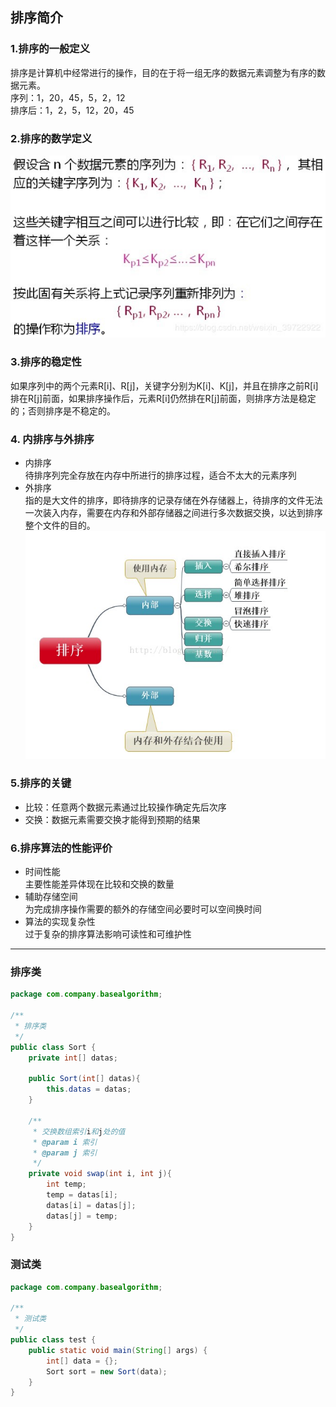 ## 排序简介 
### 1.排序的一般定义  
排序是计算机中经常进行的操作，目的在于将一组无序的数据元素调整为有序的数据元素。  
序列：1，20，45，5，2，12  
排序后：1，2，5，12，20，45  
### 2.排序的数学定义  
![](https://github.com/ChenLiang-Vic/Personal-notes/blob/master/%E6%95%B0%E6%8D%AE%E7%BB%93%E6%9E%84%E4%B8%8E%E7%AE%97%E6%B3%95/img/%E6%8E%92%E5%BA%8F%E6%95%B0%E5%AD%A6%E5%AE%9A%E4%B9%89.jpg)    
### 3.排序的稳定性  
如果序列中的两个元素R[i]、R[j]，关键字分别为K[i]、K[j]，并且在排序之前R[i]排在R[j]前面，如果排序操作后，元素R[i]仍然排在R[j]前面，则排序方法是稳定的；否则排序是不稳定的。  
### 4. 内排序与外排序  
- 内排序  
待排序列完全存放在内存中所进行的排序过程，适合不太大的元素序列  
- 外排序  
指的是大文件的排序，即待排序的记录存储在外存储器上，待排序的文件无法一次装入内存，需要在内存和外部存储器之间进行多次数据交换，以达到排序整个文件的目的。  
![](https://github.com/ChenLiang-Vic/Personal-notes/blob/master/%E6%95%B0%E6%8D%AE%E7%BB%93%E6%9E%84%E4%B8%8E%E7%AE%97%E6%B3%95/img/%E6%8E%92%E5%BA%8F%E5%88%86%E7%B1%BB.jpg)  
### 5.排序的关键  
- 比较：任意两个数据元素通过比较操作确定先后次序  
- 交换：数据元素需要交换才能得到预期的结果  
### 6.排序算法的性能评价  
- 时间性能  
主要性能差异体现在比较和交换的数量  
- 辅助存储空间  
为完成排序操作需要的额外的存储空间必要时可以空间换时间  
- 算法的实现复杂性  
过于复杂的排序算法影响可读性和可维护性  
---
### 排序类  
~~~java
package com.company.basealgorithm;

/**
 * 排序类
 */
public class Sort {
    private int[] datas;

    public Sort(int[] datas){
        this.datas = datas;
    }

    /**
     * 交换数组索引i和j处的值
     * @param i 索引
     * @param j 索引
     */
    private void swap(int i, int j){
        int temp;
        temp = datas[i];
        datas[i] = datas[j];
        datas[j] = temp;
    }
}
~~~  
### 测试类  
~~~java
package com.company.basealgorithm;

/**
 * 测试类
 */
public class test {
    public static void main(String[] args) {
        int[] data = {};
        Sort sort = new Sort(data);
    }
}
~~~
